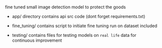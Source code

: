 fine tuned small image detection model to protect the goods

- app/ directory contains api src code (dont forget requirements.txt)

- fine_tuning/ contains script to initiate fine tuning run on dataset included

- testing/ contains files for testing models on `real life` data for continuous improvement